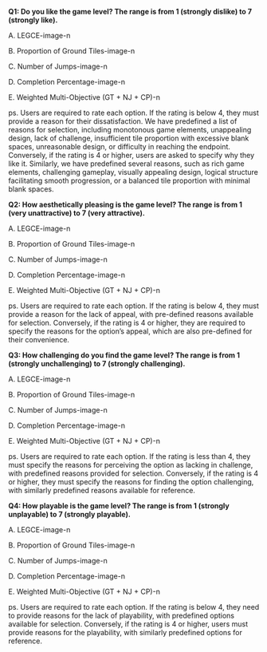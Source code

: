 **Q1: Do you like the game level? The range is from 1 (strongly dislike) to 7 (strongly like).**

A. LEGCE-image-n

B. Proportion of Ground Tiles-image-n

C. Number of Jumps-image-n

D. Completion Percentage-image-n

E. Weighted Multi-Objective (GT + NJ + CP)-n

ps. Users are required to rate each option. If the rating is below 4, they must provide a reason for their dissatisfaction. We have predefined a list of reasons for selection, including monotonous game elements, unappealing design, lack of challenge, insufficient tile proportion with excessive blank spaces, unreasonable design, or difficulty in reaching the endpoint. Conversely, if the rating is 4 or higher, users are asked to specify why they like it. Similarly, we have predefined several reasons, such as rich game elements, challenging gameplay, visually appealing design, logical structure facilitating smooth progression, or a balanced tile proportion with minimal blank spaces.

**Q2: How aesthetically pleasing is the game level? The range is from 1 (very unattractive) to 7 (very attractive).**

A. LEGCE-image-n

B. Proportion of Ground Tiles-image-n

C. Number of Jumps-image-n

D. Completion Percentage-image-n

E. Weighted Multi-Objective (GT + NJ + CP)-n

ps. Users are required to rate each option. If the rating is below 4, they must provide a reason for the lack of appeal, with pre-defined reasons available for selection. Conversely, if the rating is 4 or higher, they are required to specify the reasons for the option’s appeal, which are also pre-defined for their convenience.

**Q3: How challenging do you find the game level? The range is from 1 (strongly unchallenging) to 7 (strongly challenging).**

A. LEGCE-image-n

B. Proportion of Ground Tiles-image-n

C. Number of Jumps-image-n

D. Completion Percentage-image-n

E. Weighted Multi-Objective (GT + NJ + CP)-n

ps. Users are required to rate each option. If the rating is less than 4, they must specify the reasons for perceiving the option as lacking in challenge, with predefined reasons provided for selection. Conversely, if the rating is 4 or higher, they must specify the reasons for finding the option challenging, with similarly predefined reasons available for reference.

**Q4: How playable is the game level? The range is from 1 (strongly unplayable) to 7 (strongly playable).**

A. LEGCE-image-n

B. Proportion of Ground Tiles-image-n

C. Number of Jumps-image-n

D. Completion Percentage-image-n

E. Weighted Multi-Objective (GT + NJ + CP)-n

ps. Users are required to rate each option. If the rating is below 4, they need to provide reasons for the lack of playability, with predefined options available for selection. Conversely, if the rating is 4 or higher, users must provide reasons for the playability, with similarly predefined options for reference.
